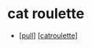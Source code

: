 # cat roulette

- [[pull]] [[catroulette]]


[//begin]: # "Autogenerated link references for markdown compatibility"
[pull]: pull "Pull"
[catroulette]: catroulette "catroulette"
[//end]: # "Autogenerated link references"